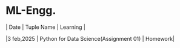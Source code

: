 # ML-Engg.
| Date | Tuple Name | Learning |

|3 feb,2025 | Python for Data Science(Assignment 01) | Homework|
